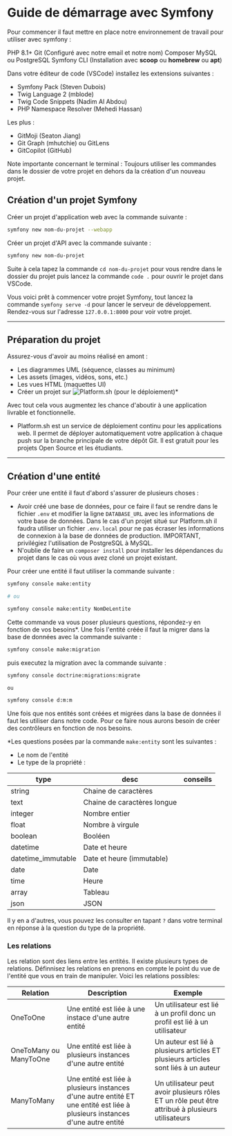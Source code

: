 # Guide de démarrage avec Symfony

Pour commencer il faut mettre en place notre environnement de travail pour utiliser avec symfony :

PHP 8.1+
Git (Configuré avec notre email et notre nom)
Composer
MySQL ou PostgreSQL
Symfony CLI (Installation avec **scoop** ou **homebrew** ou **apt**)

Dans votre éditeur de code (VSCode) installez les extensions suivantes :

- Symfony Pack (Steven Dubois)
- Twig Language 2 (mblode)
- Twig Code Snippets (Nadim Al Abdou)
- PHP Namespace Resolver (Mehedi Hassan)

Les plus :
- GitMoji (Seaton Jiang)
- Git Graph (mhutchie) ou GitLens
- GitCopilot (GitHub)

Note importante concernant le terminal :
Toujours utiliser les commandes dans le dossier de votre projet en dehors da la création d'un nouveau projet.

## Création d'un projet Symfony

Créer un projet d'application web avec la commande suivante :

```bash
symfony new nom-du-projet --webapp
```

Créer un projet d'API avec la commande suivante :

```bash
symfony new nom-du-projet
```

Suite à cela tapez la commande `cd nom-du-projet` pour vous rendre dans le dossier du projet puis lancez la commande `code .` pour ouvrir le projet dans VSCode.

Vous voici prêt à commencer votre projet Symfony, tout lancez la commande `symfony serve -d` pour lancer le serveur de développement. Rendez-vous sur l'adresse `127.0.0.1:8000` pour voir votre projet.

---

## Préparation du projet

Assurez-vous d'avoir au moins réalisé en amont :

- Les diagrammes UML (séquence, classes au minimum)
- Les assets (images, vidéos, sons, etc.)
- Les vues HTML (maquettes UI)
- Créer un projet sur ![Platform.sh](https://platform.sh) (pour le déploiement)*

Avec tout cela vous augmentez les chance d'aboutir à une application livrable et fonctionnelle.


* Platform.sh est un service de déploiement continu pour les applications web. Il permet de déployer automatiquement votre application à chaque push sur la branche principale de votre dépôt Git. Il est gratuit pour les projets Open Source et les étudiants.

---

## Création d'une entité

Pour créer une entité il faut d'abord s'assurer de plusieurs choses :

- Avoir créé une base de données, pour ce faire il faut se rendre dans le fichier `.env` et modifier la ligne `DATABASE_URL` avec les informations de votre base de données. Dans le cas d'un projet situé sur Platform.sh il faudra utiliser un fichier `.env.local` pour ne pas écraser les informations de connexion à la base de données de production. IMPORTANT, privilégiez l'utilisation de PostgreSQL à MySQL.
- N'oublie de faire un `composer install` pour installer les dépendances du projet dans le cas où vous avez cloné un projet existant.

Pour créer une entité il faut utiliser la commande suivante :

```bash
symfony console make:entity

# ou

symfony console make:entity NomDeLentite
```

Cette commande va vous poser plusieurs questions, répondez-y en fonction de vos besoins*. Une fois l'entité créée il faut la migrer dans la base de données avec la commande suivante :

```bash
symfony console make:migration
```

puis executez la migration avec la commande suivante :

```bash
symfony console doctrine:migrations:migrate

ou 

symfony console d:m:m
```

Une fois que nos entités sont créées et migrées dans la base de données il faut les utiliser dans notre code. Pour ce faire nous aurons besoin de créer des contrôleurs en fonction de nos besoins.


*Les questions posées par la commande `make:entity` sont les suivantes :

- Le nom de l'entité
- Le type de la propriété :
  
| type | desc | conseils |
| --- | --- | --- |
| string | Chaine de caractères | |
| text | Chaine de caractères longue | |
| integer | Nombre entier | |
| float | Nombre à virgule | |
| boolean | Booléen | |
| datetime | Date et heure | |
| datetime_immutable | Date et heure (immutable) | |
| date | Date | |
| time | Heure | |
| array | Tableau | |
| json | JSON | |

Il y en a d'autres, vous pouvez les consulter en tapant `?` dans votre terminal en réponse à la question du type de la propriété.

### Les relations

Les relation sont des liens entre les entités. Il existe plusieurs types de relations.
Définnisez les relations en prenons en compte le point du vue de l'entité que vous en train de manipuler. Voici les relations possibles:

| Relation | Description | Exemple |
| --- | --- | --- |
| OneToOne | Une entité est liée à une instace d'une autre entité | Un utilisateur est lié à un profil donc un profil est lié à un utilisateur |
| OneToMany ou ManyToOne | Une entité est liée à plusieurs instances d'une autre entité | Un auteur est lié à plusieurs articles ET plusieurs articles sont liés à un auteur |
| ManyToMany | Une entité est liée à plusieurs instances d'une autre entité ET une entité est liée à plusieurs instances d'une autre entité | Un utilisateur peut avoir plusieurs rôles ET un rôle peut être attribué à plusieurs utilisateurs |